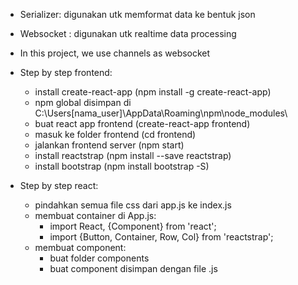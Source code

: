 - Serializer: digunakan utk memformat data ke bentuk json
- Websocket : digunakan utk realtime data processing
- In this project, we use channels as websocket

- Step by step frontend:
    - install create-react-app (npm install -g create-react-app)
    - npm global disimpan di C:\Users\[nama_user]\AppData\Roaming\npm\node_modules\
    - buat react app frontend (create-react-app frontend)
    - masuk ke folder frontend (cd frontend)
    - jalankan frontend server (npm start)
    - install reactstrap (npm install --save reactstrap)
    - install bootstrap (npm install bootstrap -S)
    
- Step by step react:
    - pindahkan semua file css dari app.js ke index.js
    - membuat container di App.js: 
        - import React, {Component} from 'react';
        - import {Button, Container, Row, Col} from 'reactstrap';
    - membuat component:
        - buat folder components
        - buat component disimpan dengan file .js
     